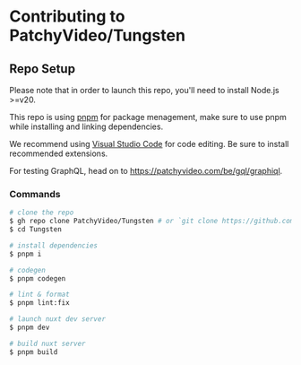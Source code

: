 # Contributing to PatchyVideo/Tungsten

## Repo Setup

Please note that in order to launch this repo, you'll need to install Node.js >=v20.

This repo is using [pnpm](https://pnpm.io/) for package menagement,
make sure to use pnpm while installing and linking dependencies.

We recommend using [Visual Studio Code](https://code.visualstudio.com/) for code editing.
Be sure to install recommended extensions.

For testing GraphQL, head on to <https://patchyvideo.com/be/gql/graphiql>.

### Commands

```bash
# clone the repo
$ gh repo clone PatchyVideo/Tungsten # or `git clone https://github.com/PatchyVideo/Tungsten`
$ cd Tungsten

# install dependencies
$ pnpm i

# codegen
$ pnpm codegen

# lint & format
$ pnpm lint:fix

# launch nuxt dev server
$ pnpm dev

# build nuxt server
$ pnpm build
```

